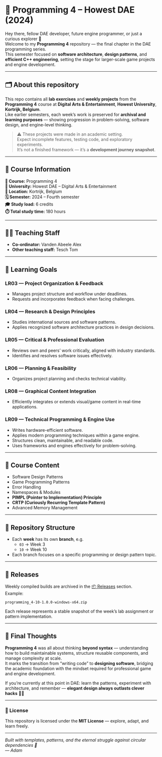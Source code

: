 # 🧩 Programming 4 – Howest DAE (2024)

Hey there, fellow DAE developer, future engine programmer, or just a curious explorer 👋  
Welcome to my **Programming 4** repository — the final chapter in the DAE programming series.  
This semester focused on **software architecture**, **design patterns**, and **efficient C++ engineering**, setting the stage for larger-scale game projects and engine development.

---

## 🗂️ About this repository

This repo contains all **lab exercises** and **weekly projects** from the **Programming 4** course at **Digital Arts & Entertainment**, **Howest University**, **Kortrijk, Belgium**.  
Like earlier semesters, each week’s work is preserved for **archival and learning purposes** — showing progression in problem-solving, software design, and engine-level thinking.

> ⚠️ These projects were made in an academic setting.  
> Expect incomplete features, testing code, and exploratory experiments.  
> It’s not a finished framework — it’s a **development journey snapshot**.

---

## 🧱 Course Information

**📘 Course:** Programming 4  
**🏫 University:** Howest DAE – Digital Arts & Entertainment  
**📍 Location:** Kortrijk, Belgium  
**🗓️ Semester:** 2024 – Fourth semester  
**🎓 Study load:** 6 credits  
**⏱️ Total study time:** 180 hours  

---

## 👨‍🏫 Teaching Staff

- **Co-ordinator:** Vanden Abeele Alex  
- **Other teaching staff:** Tesch Tom  

---

## 🎯 Learning Goals

### LR03 — Project Organization & Feedback  
- Manages project structure and workflow under deadlines.  
- Requests and incorporates feedback when facing challenges.  

### LR04 — Research & Design Principles  
- Studies international sources and software patterns.  
- Applies recognized software architecture practices in design decisions.  

### LR05 — Critical & Professional Evaluation  
- Reviews own and peers’ work critically, aligned with industry standards.  
- Identifies and resolves software issues effectively.  

### LR06 — Planning & Feasibility  
- Organizes project planning and checks technical viability.  

### LR08 — Graphical Content Integration  
- Efficiently integrates or extends visual/game content in real-time applications.  

### LR09 — Technical Programming & Engine Use  
- Writes hardware-efficient software.  
- Applies modern programming techniques within a game engine.  
- Structures clean, maintainable, and readable code.  
- Uses frameworks and engines effectively for problem-solving.  

---

## 🧩 Course Content

- Software Design Patterns  
- Game Programming Patterns  
- Error Handling  
- Namespaces & Modules  
- **PIMPL (Pointer to Implementation) Principle**  
- **CRTP (Curiously Recurring Template Pattern)**  
- Advanced Memory Management  

---

## 🔖 Repository Structure

- Each **week** has its own **branch**, e.g.  
  - `03` → Week 3  
  - `10` → Week 10  
- Each branch focuses on a specific programming or design pattern topic.  

---

## 🚀 Releases

Weekly compiled builds are archived in the [📦 Releases](../../releases) section.  
Example:

`programming_4-10-1.0.0-windows-x64.zip`

Each release represents a stable snapshot of the week’s lab assignment or pattern implementation.

---

## 🧠 Final Thoughts

**Programming 4** was all about thinking **beyond syntax** — understanding how to build maintainable systems, structure reusable components, and manage complexity at scale.  
It marks the transition from “writing code” to **designing software**, bridging the academic foundation with the mindset required for professional game and engine development.

If you’re currently at this point in DAE: learn the patterns, experiment with architecture, and remember — **elegant design always outlasts clever hacks** 🧠💡

---

### 🪪 License
This repository is licensed under the **MIT License** — explore, adapt, and learn freely.

---

*Built with templates, patterns, and the eternal struggle against circular dependencies 🔁  
— Adam*


